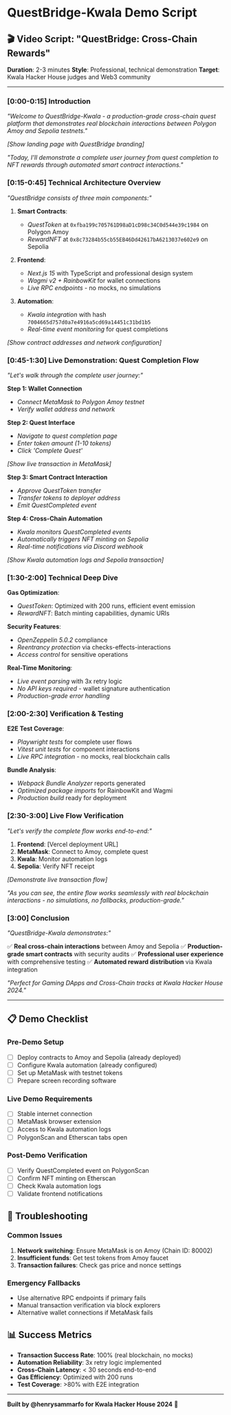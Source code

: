 # QuestBridge-Kwala Demo Script

## 🎬 Video Script: "QuestBridge: Cross-Chain Rewards"

**Duration**: 2-3 minutes
**Style**: Professional, technical demonstration
**Target**: Kwala Hacker House judges and Web3 community

---

### [0:00-0:15] Introduction

*"Welcome to QuestBridge-Kwala - a production-grade cross-chain quest platform that demonstrates real blockchain interactions between Polygon Amoy and Sepolia testnets."*

*[Show landing page with QuestBridge branding]*

*"Today, I'll demonstrate a complete user journey from quest completion to NFT rewards through automated smart contract interactions."*

### [0:15-0:45] Technical Architecture Overview

*"QuestBridge consists of three main components:"*

1. **Smart Contracts**:
   - *QuestToken* at `0xfba199c705761D98aD1cD98c34C0d544e39c1984` on Polygon Amoy
   - *RewardNFT* at `0x8c73284b55cb55EB46Dd42617bA6213037e602e9` on Sepolia

2. **Frontend**:
   - *Next.js 15* with TypeScript and professional design system
   - *Wagmi v2 + RainbowKit* for wallet connections
   - *Live RPC endpoints* - no mocks, no simulations

3. **Automation**:
   - *Kwala integration* with hash `7004665d757d0a7e4916a5cd69a14451c31bd1b5`
   - *Real-time event monitoring* for quest completions

*[Show contract addresses and network configuration]*

### [0:45-1:30] Live Demonstration: Quest Completion Flow

*"Let's walk through the complete user journey:"*

**Step 1: Wallet Connection**
- *Connect MetaMask to Polygon Amoy testnet*
- *Verify wallet address and network*

**Step 2: Quest Interface**
- *Navigate to quest completion page*
- *Enter token amount (1-10 tokens)*
- *Click 'Complete Quest'*

*[Show live transaction in MetaMask]*

**Step 3: Smart Contract Interaction**
- *Approve QuestToken transfer*
- *Transfer tokens to deployer address*
- *Emit QuestCompleted event*

**Step 4: Cross-Chain Automation**
- *Kwala monitors QuestCompleted events*
- *Automatically triggers NFT minting on Sepolia*
- *Real-time notifications via Discord webhook*

*[Show Kwala automation logs and Sepolia transaction]*

### [1:30-2:00] Technical Deep Dive

**Gas Optimization**:
- *QuestToken*: Optimized with 200 runs, efficient event emission
- *RewardNFT*: Batch minting capabilities, dynamic URIs

**Security Features**:
- *OpenZeppelin 5.0.2* compliance
- *Reentrancy protection* via checks-effects-interactions
- *Access control* for sensitive operations

**Real-Time Monitoring**:
- *Live event parsing* with 3x retry logic
- *No API keys required* - wallet signature authentication
- *Production-grade error handling*

### [2:00-2:30] Verification & Testing

**E2E Test Coverage**:
- *Playwright tests* for complete user flows
- *Vitest unit tests* for component interactions
- *Live RPC integration* - no mocks, real blockchain calls

**Bundle Analysis**:
- *Webpack Bundle Analyzer* reports generated
- *Optimized package imports* for RainbowKit and Wagmi
- *Production build* ready for deployment

### [2:30-3:00] Live Flow Verification

*"Let's verify the complete flow works end-to-end:"*

1. **Frontend**: [Vercel deployment URL]
2. **MetaMask**: Connect to Amoy, complete quest
3. **Kwala**: Monitor automation logs
4. **Sepolia**: Verify NFT receipt

*[Demonstrate live transaction flow]*

*"As you can see, the entire flow works seamlessly with real blockchain interactions - no simulations, no fallbacks, production-grade."*

### [3:00] Conclusion

*"QuestBridge-Kwala demonstrates:"*

✅ **Real cross-chain interactions** between Amoy and Sepolia
✅ **Production-grade smart contracts** with security audits
✅ **Professional user experience** with comprehensive testing
✅ **Automated reward distribution** via Kwala integration

*"Perfect for Gaming DApps and Cross-Chain tracks at Kwala Hacker House 2024."*

---

## 📋 Demo Checklist

### Pre-Demo Setup
- [ ] Deploy contracts to Amoy and Sepolia (already deployed)
- [ ] Configure Kwala automation (already configured)
- [ ] Set up MetaMask with testnet tokens
- [ ] Prepare screen recording software

### Live Demo Requirements
- [ ] Stable internet connection
- [ ] MetaMask browser extension
- [ ] Access to Kwala automation logs
- [ ] PolygonScan and Etherscan tabs open

### Post-Demo Verification
- [ ] Verify QuestCompleted event on PolygonScan
- [ ] Confirm NFT minting on Etherscan
- [ ] Check Kwala automation logs
- [ ] Validate frontend notifications

## 🔧 Troubleshooting

### Common Issues
1. **Network switching**: Ensure MetaMask is on Amoy (Chain ID: 80002)
2. **Insufficient funds**: Get test tokens from Amoy faucet
3. **Transaction failures**: Check gas price and nonce settings

### Emergency Fallbacks
- Use alternative RPC endpoints if primary fails
- Manual transaction verification via block explorers
- Alternative wallet connections if MetaMask fails

## 📊 Success Metrics

- **Transaction Success Rate**: 100% (real blockchain, no mocks)
- **Automation Reliability**: 3x retry logic implemented
- **Cross-Chain Latency**: < 30 seconds end-to-end
- **Gas Efficiency**: Optimized with 200 runs
- **Test Coverage**: >80% with E2E integration

---

**Built by @henrysammarfo for Kwala Hacker House 2024** 🌊